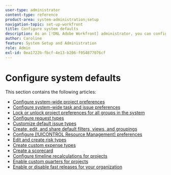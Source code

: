 ```yaml
---
user-type: administrator
content-type: reference
product-area: system-administration;setup
navigation-topic: set-up-workfront
title: Configure system defaults
description: As an [!DNL Adobe Workfront] administrator, you can configure the system defaults, such as the preferences for all projects that your users create.
author: Caroline
feature: System Setup and Administration
role: Admin
exl-id: 0ea1722b-fbcf-4e13-b206-f954877076cf
---
```

# Configure system defaults

This section contains the following articles:

* [Configure system-wide project preferences](../../../administration-and-setup/set-up-workfront/configure-system-defaults/set-project-preferences.md)
* [Configure system-wide task and issue preferences](../../../administration-and-setup/set-up-workfront/configure-system-defaults/set-task-issue-preferences.md)
* [Lock or unlock project preferences for all groups in the system](../../../administration-and-setup/set-up-workfront/configure-system-defaults/lock-or-unlock-project-preferences-for-groups-system.md)
* [Configure request types](../../../administration-and-setup/set-up-workfront/configure-system-defaults/configure-request-types.md)
* [Customize default issue types](../../../administration-and-setup/set-up-workfront/configure-system-defaults/customize-default-issue-types.md)
* [Create, edit, and share default filters, views, and groupings](../../../administration-and-setup/set-up-workfront/configure-system-defaults/create-and-share-default-fvgs.md)
* [Configure [!UICONTROL Resource Management] preferences](../../../administration-and-setup/set-up-workfront/configure-system-defaults/configure-resource-mgmt-preferences.md)
* [Edit and create risk types](../../../administration-and-setup/set-up-workfront/configure-system-defaults/edit-create-risk-types.md)
* [Create custom expense types](../../../administration-and-setup/set-up-workfront/configure-system-defaults/create-custom-expense-types.md)
* [Create a scorecard](../../../administration-and-setup/set-up-workfront/configure-system-defaults/create-scorecard.md)
* [Configure timeline recalculations for projects](../../../administration-and-setup/set-up-workfront/configure-system-defaults/configure-timeline-recalculations-projects.md)
* [Enable custom quarters for projects](../../../administration-and-setup/set-up-workfront/configure-system-defaults/enable-custom-quarters-projects.md)
* [Enable or disable fast releases for your organization](../../../administration-and-setup/set-up-workfront/configure-system-defaults/enable-fast-release-process.md)

